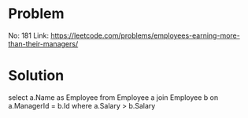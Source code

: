 # Problem

No: 181
Link: https://leetcode.com/problems/employees-earning-more-than-their-managers/

# Solution

select a.Name as Employee from Employee a join Employee b on a.ManagerId = b.Id where a.Salary > b.Salary